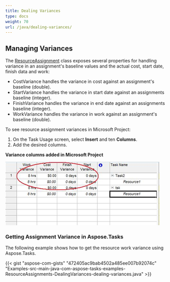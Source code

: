 ```yaml
---
title: Dealing Variances
type: docs
weight: 70
url: /java/dealing-variances/
---
```


## **Managing Variances**
The [ResourceAssignment](http://www.aspose.com/api/java/tasks/com.aspose.tasks/classes/ResourceAssignment) class exposes several properties for handling variance in an assignment's baseline values and the actual cost, start date, finish data and work:

- CostVariance handles the variance in cost against an assignment's baseline (double).
- StartVariance handles the variance in start date against an assignments baseline (integer).
- FinishVariance handles the variance in end date against an assignments baseline (integer).
- WorkVariance handles the variance in work against an assignment's baseline (double).

To see resource assignment variances in Microsoft Project:

1. On the Task Usage screen, select **Insert** and ten **Columns**.
1. Add the desired columns.


**Variance columns added in Microsoft Project** 

![todo:image_alt_text](dealing-variances_1.png)
### **Getting Assignment Variance in Aspose.Tasks**
The following example shows how to get the resource work variance using Aspose.Tasks.

{{< gist "aspose-com-gists" "472405ac9bab4502a485ee007b92074c" "Examples-src-main-java-com-aspose-tasks-examples-ResourceAssignments-DealingVariances-dealing-variances.java" >}}
